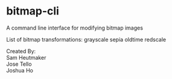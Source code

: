 # bitmap-cli
A command line interface for modifying bitmap images

List of bitmap transformations:
grayscale
sepia
oldtime
redscale

Created By: <br/>
Sam Heutmaker <br/>
Jose Tello <br/>
Joshua Ho <br/>
